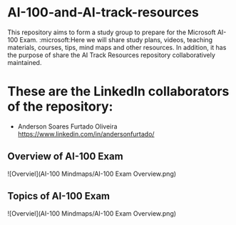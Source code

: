 # AI-100-and-AI-track-resources
This repository aims to form a study group to prepare for the Microsoft AI-100 Exam. :microsoft:Here we will share study plans, videos, teaching materials, courses, tips, mind maps and other resources. In addition, it has the purpose of share the AI Track Resources repository collaboratively maintained.

# These are the LinkedIn collaborators of the repository:
- Anderson Soares Furtado Oliveira https://www.linkedin.com/in/andersonfurtado/


## Overview of AI-100 Exam

![Overviel](AI-100 Mindmaps/AI-100 Exam Overview.png)

## Topics of AI-100 Exam

![Overviel](AI-100 Mindmaps/AI-100 Exam Overview.png)
